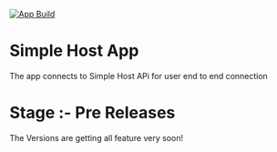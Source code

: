 [![App Build](https://github.com/ahqsoftwares/Simple-Host-App/actions/workflows/node.js.yml/badge.svg)](https://github.com/ahqsoftwares/Simple-Host-App/actions)

# Simple Host App
The app connects to Simple Host APi for user end to end connection

# Stage :- Pre Releases
The Versions are getting all feature very soon!
